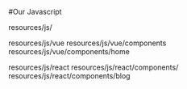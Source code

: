 #Our Javascript

<!-- Main Js Directory -->
resources/js/

<!-- ( Vue Directory ) -->
resources/js/vue
resources/js/vue/components
resources/js/vue/components/home

<!-- ( React Directory ) -->
resources/js/react
resources/js/react/components/
resources/js/react/components/blog
